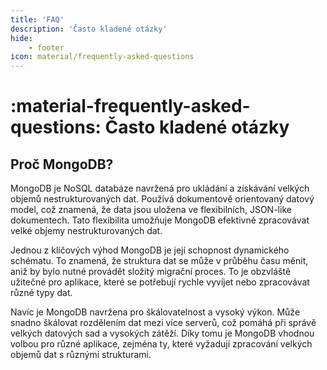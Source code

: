 ```yaml
---
title: 'FAQ'
description: 'Často kladené otázky'
hide:
    - footer
icon: material/frequently-asked-questions
---
```


# :material-frequently-asked-questions: Často kladené otázky

## Proč MongoDB?

MongoDB je NoSQL databáze navržená pro ukládání a získávání velkých objemů nestrukturovaných dat. Používá dokumentově orientovaný datový model, což znamená, že data jsou uložena ve flexibilních, JSON-like dokumentech. Tato flexibilita umožňuje MongoDB efektivně zpracovávat velké objemy nestrukturovaných dat.

Jednou z klíčových výhod MongoDB je její schopnost dynamického schématu. To znamená, že struktura dat se může v průběhu času měnit, aniž by bylo nutné provádět složitý migrační proces. To je obzvláště užitečné pro aplikace, které se potřebují rychle vyvíjet nebo zpracovávat různé typy dat.

Navíc je MongoDB navržena pro škálovatelnost a vysoký výkon. Může snadno škálovat rozdělením dat mezi více serverů, což pomáhá při správě velkých datových sad a vysokých zátěží. Díky tomu je MongoDB vhodnou volbou pro různé aplikace, zejména ty, které vyžadují zpracování velkých objemů dat s různými strukturami.